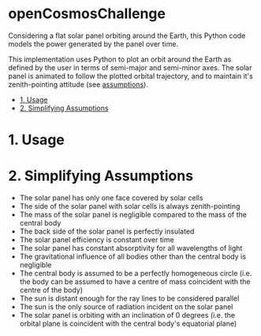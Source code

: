 # openCosmosChallenge
Considering a flat solar panel orbiting around the Earth, this Python code models the power generated by the panel over time. 

This implementation uses Python to plot an orbit around the Earth as defined by the user in terms of semi-major and semi-minor axes. The solar panel is animated to follow the plotted orbital trajectory, and to maintain it's zenith-pointing attitude (see [assumptions](#assumptions)). 

- [1. Usage](#usage)
- [2. Simplifying Assumptions](#assumptions)

<a name="usage">

# 1. Usage

<a name="assumptions">

# 2. Simplifying Assumptions
- The solar panel has only one face covered by solar cells
- The side of the solar panel with solar cells is always zenith-pointing
- The mass of the solar panel is negligible compared to the mass of the central body
- The back side of the solar panel is perfectly insulated
- The solar panel efficiency is constant over time
- The solar panel has constant absorptivity for all wavelengths of light
- The gravitational influence of all bodies other than the central body is negligible
- The central body is assumed to be a perfectly homogeneous circle (i.e. the body can be assumed to have a centre of mass coincident with the centre of the body)
- The sun is distant enough for the ray lines to be considered parallel
- The sun is the only source of radiation incident on the solar panel
- The solar panel is orbiting with an inclination of 0 degrees (i.e. the orbital plane is coincident with the central body's equatorial plane)
